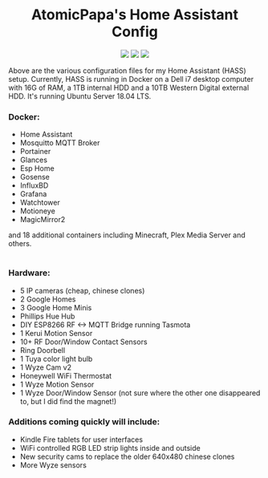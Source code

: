 
<h1 align="center">AtomicPapa's Home Assistant Config</h1>

<div align="center">
<a href = "https://travis-ci.org/atomicpapa/hassconfig"><img src = "https://travis-ci.org/atomicpapa/hassconfig.svg?branch=master"/></a>
<a href="https://github.com/atomicpapa/hassconfig/commits/master"><img src="https://img.shields.io/github/last-commit/atomicpapa/hassconfig.svg?style=plasticr"/></a>
<img src="https://img.shields.io/twitter/follow/Atomic_HA">
</div>

Above are the various configuration files for my Home Assistant (HASS) setup.  Currently, HASS is running in Docker on a Dell i7 desktop computer with 16G of RAM, a 1TB internal HDD and a 10TB Western Digital external HDD.  It's running Ubuntu Server 18.04 LTS.  

<h3>Docker:</h3>

<ul>
  <li>Home Assistant</li>
  <li>Mosquitto MQTT Broker</li>
  <li>Portainer</li>
  <li>Glances</li>
  <li>Esp Home</li>
  <li>Gosense</li>
  <li>InfluxBD</li>
  <li>Grafana</li>
  <li>Watchtower</li>
  <li>Motioneye</li>
  <li>MagicMirror2</li>
</ul>
and 18 additional containers including Minecraft, Plex Media Server and others.
<br><br>
<h3>Hardware:</h3>

<ul>
  <li>5 IP cameras (cheap, chinese clones)</li>
  <li>2 Google Homes</li>
  <li>3 Google Home Minis</li>
  <li>Phillips Hue Hub</li>
  <li>DIY ESP8266 RF <-> MQTT Bridge running Tasmota</li>
  <li>1 Kerui Motion Sensor</li>
  <li>10+ RF Door/Window Contact Sensors
  <li>Ring Doorbell</li>
  <li>1 Tuya color light bulb</li>
  <li>1 Wyze Cam v2</li>
  <li>Honeywell WiFi Thermostat</li>
  <li>1 Wyze Motion Sensor</li>
  <li>1 Wyze Door/Window Sensor (not sure where the other one disappeared to, but I did find the magnet!)</li>

</ul>

<h3>Additions coming quickly will include:</h3>

<ul>
  <li>Kindle Fire tablets for user interfaces</li>
  <li>WiFi controlled RGB LED strip lights inside and outside</li>
  <li>New security cams to replace the older 640x480 chinese clones</li>
  <li>More Wyze sensors</li>
</ul>




